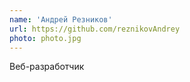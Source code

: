 ```yaml
---
name: 'Андрей Резников'
url: https://github.com/reznikovAndrey
photo: photo.jpg
---
```


Веб-разработчик
